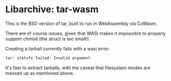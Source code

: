 # Libarchive: tar-wasm

This is the BSD version of tar, built to run in WebAssembly via CoWasm.

There are of course issues, given that WASI makes it impossible to properly
support chmod (the struct is too small!).

Creating a tarball currently fails with a wasi error:
```sh
tar: statvfs failed: Invalid argument
```

It's fast to extract tarballs, with the caveat that filesystem modes are messed
up as mentioned above.